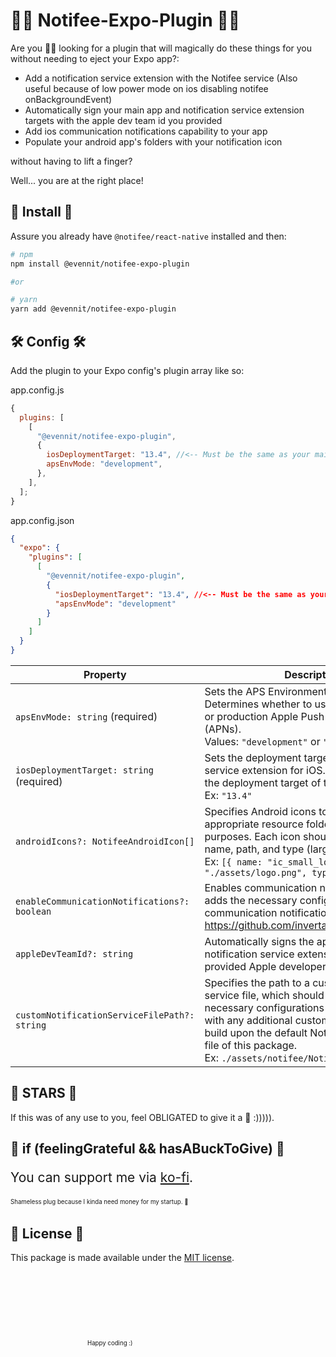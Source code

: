 <h1 >🪬👹 Notifee-Expo-Plugin 👹🪬</h1>

Are you 🫵🏻 looking for a plugin that will magically do these things for you without needing to eject your Expo app?:

- Add a notification service extension with the Notifee service (Also useful because of low power mode on ios disabling notifee onBackgroundEvent)
- Automatically sign your main app and notification service extension targets with the apple dev team id you provided
- Add ios communication notifications capability to your app
- Populate your android app's folders with your notification icon

without having to lift a finger?

Well... you are at the right place!

## 🛜 Install 🛜

Assure you already have `@notifee/react-native` installed and then:

```sh
# npm
npm install @evennit/notifee-expo-plugin

#or

# yarn
yarn add @evennit/notifee-expo-plugin
```

## 🛠️ Config 🛠️

Add the plugin to your Expo config's plugin array like so:

app.config.js

```js
{
  plugins: [
    [
      "@evennit/notifee-expo-plugin",
      {
        iosDeploymentTarget: "13.4", //<-- Must be the same as your main app target's ios deployment target
        apsEnvMode: "development",
      },
    ],
  ];
}
```

app.config.json

```json
{
  "expo": {
    "plugins": [
      [
        "@evennit/notifee-expo-plugin",
        {
          "iosDeploymentTarget": "13.4", //<-- Must be the same as your main app target's ios deployment target
          "apsEnvMode": "development"
        }
      ]
    ]
  }
}
```

| Property                                     | Description                                                                                                                                                                                                                                                                                              |
| -------------------------------------------- | -------------------------------------------------------------------------------------------------------------------------------------------------------------------------------------------------------------------------------------------------------------------------------------------------------- |
| `apsEnvMode: string` (required)              | Sets the APS Environment Entitlement. Determines whether to use the development or production Apple Push Notification service (APNs). <br/> Values: `"development"` or `"production"`                                                                                                                    |
| `iosDeploymentTarget: string` (required)     | Sets the deployment target of the notification service extension for iOS. This should match the deployment target of the main app. <br/>Ex: `"13.4"`                                                                                                                                                     |
| `androidIcons?: NotifeeAndroidIcon[]`        | Specifies Android icons to be added to the appropriate resource folders for notification purposes. Each icon should be defined with a name, path, and type (large or small). <br/>Ex: `[{ name: "ic_small_logo", path: "./assets/logo.png", type: "small" }]`                                            |
| `enableCommunicationNotifications?: boolean` | Enables communication notifications, which adds the necessary configurations for communication notifications as mentioned in https://github.com/invertase/notifee/pull/526.                                                                                                                              |
| `appleDevTeamId?: string`                    | Automatically signs the app and the notification service extension targets with the provided Apple developer team ID.                                                                                                                                                                                    |
| `customNotificationServiceFilePath?: string` | Specifies the path to a custom notification service file, which should already include the necessary configurations for Notifee along with any additional customizations. You can build upon the default NotificationService.m file of this package. <br/> Ex: `./assets/notifee/NotificationService.m`. |

## 🤩 STARS 🤩

If this was of any use to you, feel OBLIGATED to give it a 🌟 :))))).

## 💸 if (feelingGrateful && hasABuckToGive) 💸

<p style="font-size:1.5em;">You can support me via <a href="https://ko-fi.com/kevpug">ko-fi</a>.</p>

<p style="font-size:0.69em;">Shameless plug because I kinda need money for my startup. 🥺</p>

<h6></h6>

## 🪪 License 🪪

This package is made available under the [MIT license](https://github.com/evennit/notifee-expo-plugin/blob/main/LICENSE).

<p style="font-size:0.69em; margin:123px;">Happy coding :)</p>

